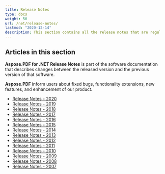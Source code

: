 ```yaml
---
title: Release Notes
type: docs
weight: 50
url: /net/release-notes/
lastmod: "2020-12-14"
description: This section contains all the release notes that are regularly published and updated by the Aspose.PDF library. 
---
```


## Articles in this section
 
**Aspose.PDF for .NET Release Notes** is part of the software documentation that describes changes between the released version and the previous version of that software. 

**Aspose.PDF** inform users about fixed bugs, functionality extensions, new features, and enhancement of our product.
 
- [Release Notes - 2020](/pdf/net/release-notes-2020/)
- [Release Notes - 2019](/pdf/net/release-notes-2019/)
- [Release Notes - 2018](/pdf/net/release-notes-2018/)
- [Release Notes - 2017](/pdf/net/release-notes-2017/)
- [Release Notes - 2016](/pdf/net/release-notes-2016/)
- [Release Notes - 2015](/pdf/net/release-notes-2015/)
- [Release Notes - 2014](/pdf/net/release-notes-2014/)
- [Release Notes - 2013](/pdf/net/release-notes-2013/)
- [Release Notes - 2012](/pdf/net/release-notes-2012/)
- [Release Notes - 2011](/pdf/net/release-notes-2011/)
- [Release Notes - 2010](/pdf/net/release-notes-2010/)
- [Release Notes - 2009](/pdf/net/release-notes-2009/)
- [Release Notes - 2008](/pdf/net/release-notes-2008/)
- [Release Notes - 2007](/pdf/net/release-notes-2007/)

